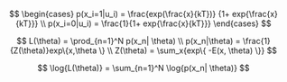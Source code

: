 $$
\begin{cases}
p(x_i=1|u_i) = \frac{exp(\frac{x}{kT})} {1+ exp{\frac{x}{kT}}}
\\
p(x_i=0|u_i) = \frac{1}{1+ exp{\frac{x}{kT}}}
\end{cases}
$$

$$
L(\theta) = \prod_{n=1}^N p(x_n| \theta) \\
p(x_n|\theta) = \frac{1}{Z(\theta)}exp\{x,\theta \} \\
Z(\theta) = \sum_x{exp\{ -E(x, \theta) \}}
$$

$$
\log{L(\theta)} = \sum_{n=1}^N \log{p(x_n| \theta)}
$$


